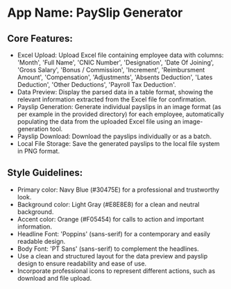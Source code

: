 # **App Name**: PaySlip Generator

## Core Features:

- Excel Upload: Upload Excel file containing employee data with columns: 'Month', 'Full Name', 'CNIC Number', 'Designation', 'Date Of Joining', 'Gross Salary', 'Bonus / Commission', 'Increment', 'Reimbursment Amount', 'Compensation', 'Adjustments', 'Absents Deduction', 'Lates Deduction', 'Other Deductions', 'Payroll Tax Deduction'.
- Data Preview: Display the parsed data in a table format, showing the relevant information extracted from the Excel file for confirmation.
- Payslip Generation: Generate individual payslips in an image format (as per example in the provided directory) for each employee, automatically populating the data from the uploaded Excel file using an image-generation tool.
- Payslip Download: Download the payslips individually or as a batch.
- Local File Storage: Save the generated payslips to the local file system in PNG format.

## Style Guidelines:

- Primary color: Navy Blue (#30475E) for a professional and trustworthy look.
- Background color: Light Gray (#E8E8E8) for a clean and neutral background.
- Accent color: Orange (#F05454) for calls to action and important information.
- Headline Font: 'Poppins' (sans-serif) for a contemporary and easily readable design.
- Body Font: 'PT Sans' (sans-serif) to complement the headlines.
- Use a clean and structured layout for the data preview and payslip design to ensure readability and ease of use.
- Incorporate professional icons to represent different actions, such as download and file upload.